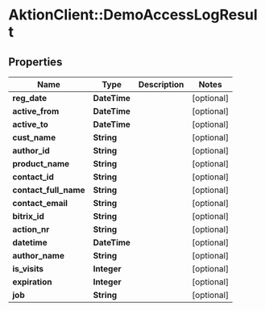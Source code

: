 # AktionClient::DemoAccessLogResult

## Properties
Name | Type | Description | Notes
------------ | ------------- | ------------- | -------------
**reg_date** | **DateTime** |  | [optional] 
**active_from** | **DateTime** |  | [optional] 
**active_to** | **DateTime** |  | [optional] 
**cust_name** | **String** |  | [optional] 
**author_id** | **String** |  | [optional] 
**product_name** | **String** |  | [optional] 
**contact_id** | **String** |  | [optional] 
**contact_full_name** | **String** |  | [optional] 
**contact_email** | **String** |  | [optional] 
**bitrix_id** | **String** |  | [optional] 
**action_nr** | **String** |  | [optional] 
**datetime** | **DateTime** |  | [optional] 
**author_name** | **String** |  | [optional] 
**is_visits** | **Integer** |  | [optional] 
**expiration** | **Integer** |  | [optional] 
**job** | **String** |  | [optional] 


